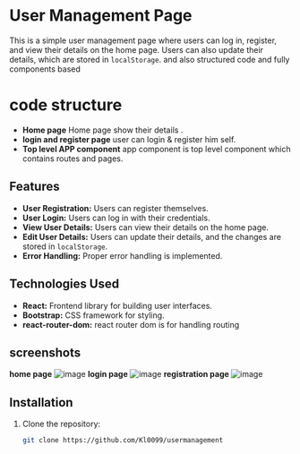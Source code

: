 # User Management Page

This is a simple user management page where users can log in, register, and view their details on the home page. Users can also update their details, which are stored in `localStorage`.
and also  structured code and fully components based

# code structure

- **Home page** Home page show their details .
- **login and register page** user can login &  register him self.
- **Top level APP component** app component is top level component which contains routes and pages.
 
## Features

- **User Registration:** Users can register themselves.
- **User Login:** Users can log in with their credentials.
- **View User Details:** Users can view their details on the home page.
- **Edit User Details:** Users can update their details, and the changes are stored in `localStorage`.
- **Error Handling:** Proper error handling is implemented.

## Technologies Used

- **React:** Frontend library for building user interfaces.
- **Bootstrap:** CSS framework for styling.
- **react-router-dom:** react router dom is for handling routing

## screenshots
**home page** 
![image](https://github.com/user-attachments/assets/9340f510-e408-4b93-b7fe-51272d18c9cb)
**login page**
![image](https://github.com/user-attachments/assets/875f4949-445a-450f-8a9a-c45d24659362)
**registration page**
![image](https://github.com/user-attachments/assets/cb2c8b31-00dc-4115-9663-98266d799bab)




## Installation

1. Clone the repository:
   ```bash
   git clone https://github.com/Kl0099/usermanagement
